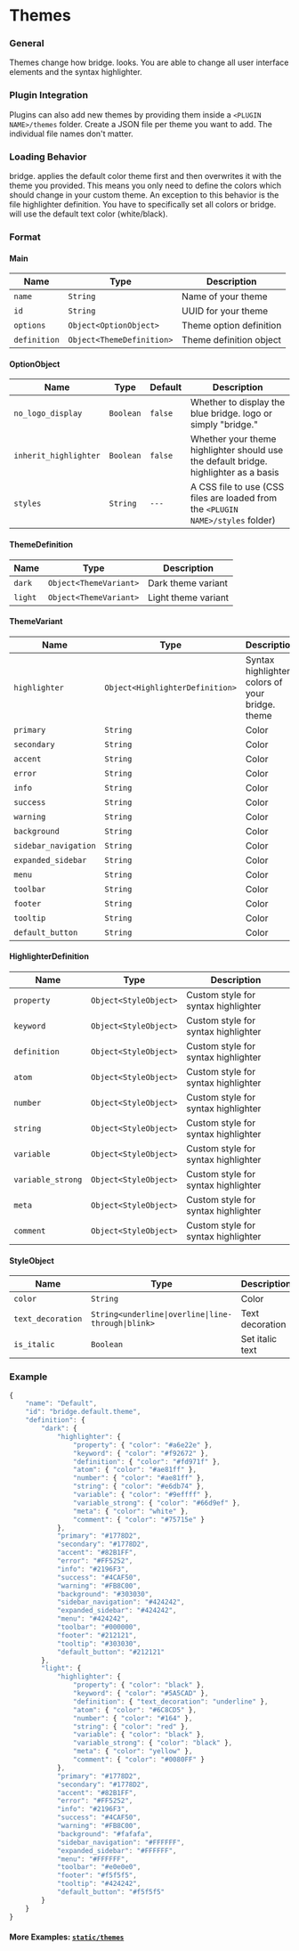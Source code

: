 # Themes

### General

Themes change how bridge. looks. You are able to change all user interface elements and the syntax highlighter.

### Plugin Integration

Plugins can also add new themes by providing them inside a `<PLUGIN NAME>/themes` folder. Create a JSON file per theme you want to add. The individual file names don't matter.

### Loading Behavior

bridge. applies the default color theme first and then overwrites it with the theme you provided. This means you only need to define the colors which should change in your custom theme. An exception to this behavior is the file highlighter definition. You have to specifically set all colors or bridge. will use the default text color (white/black).

### Format

#### Main

| Name         | Type                      | Description             |
| ------------ | ------------------------- | ----------------------- |
| `name`       | `String`                  | Name of your theme      |
| `id`         | `String`                  | UUID for your theme     |
| `options`    | `Object<OptionObject>`    | Theme option definition |
| `definition` | `Object<ThemeDefinition>` | Theme definition object |

#### OptionObject

| Name                  | Type      | Default | Description                                                                          |
| --------------------- | --------- | ------- | ------------------------------------------------------------------------------------ |
| `no_logo_display`     | `Boolean` | `false` | Whether to display the blue bridge. logo or simply "bridge."                         |
| `inherit_highlighter` | `Boolean` | `false` | Whether your theme highlighter should use the default bridge. highlighter as a basis |
| `styles`              | `String`  | `---`   | A CSS file to use (CSS files are loaded from the `<PLUGIN NAME>/styles` folder)      |

#### ThemeDefinition

| Name    | Type                   | Description         |
| ------- | ---------------------- | ------------------- |
| `dark`  | `Object<ThemeVariant>` | Dark theme variant  |
| `light` | `Object<ThemeVariant>` | Light theme variant |

#### ThemeVariant

| Name                 | Type                            | Description                                     |
| -------------------- | ------------------------------- | ----------------------------------------------- |
| `highlighter`        | `Object<HighlighterDefinition>` | Syntax highlighter colors of your bridge. theme |
| `primary`            | `String`                        | Color                                           |
| `secondary`          | `String`                        | Color                                           |
| `accent`             | `String`                        | Color                                           |
| `error`              | `String`                        | Color                                           |
| `info`               | `String`                        | Color                                           |
| `success`            | `String`                        | Color                                           |
| `warning`            | `String`                        | Color                                           |
| `background`         | `String`                        | Color                                           |
| `sidebar_navigation` | `String`                        | Color                                           |
| `expanded_sidebar`   | `String`                        | Color                                           |
| `menu`               | `String`                        | Color                                           |
| `toolbar`            | `String`                        | Color                                           |
| `footer`             | `String`                        | Color                                           |
| `tooltip`            | `String`                        | Color                                           |
| `default_button`     | `String`                        | Color                                           |

#### HighlighterDefinition

| Name              | Type                  | Description                         |
| ----------------- | --------------------- | ----------------------------------- |
| `property`        | `Object<StyleObject>` | Custom style for syntax highlighter |
| `keyword`         | `Object<StyleObject>` | Custom style for syntax highlighter |
| `definition`      | `Object<StyleObject>` | Custom style for syntax highlighter |
| `atom`            | `Object<StyleObject>` | Custom style for syntax highlighter |
| `number`          | `Object<StyleObject>` | Custom style for syntax highlighter |
| `string`          | `Object<StyleObject>` | Custom style for syntax highlighter |
| `variable`        | `Object<StyleObject>` | Custom style for syntax highlighter |
| `variable_strong` | `Object<StyleObject>` | Custom style for syntax highlighter |
| `meta`            | `Object<StyleObject>` | Custom style for syntax highlighter |
| `comment`         | `Object<StyleObject>` | Custom style for syntax highlighter |

#### StyleObject

| Name              | Type                                               | Description     |
| ----------------- | -------------------------------------------------- | --------------- |
| `color`           | `String`                                           | Color           |
| `text_decoration` | `String<underline\|overline\|line-through\|blink>` | Text decoration |
| `is_italic`       | `Boolean`                                          | Set italic text |

### Example

```javascript
{
    "name": "Default",
    "id": "bridge.default.theme",
    "definition": {
        "dark": {
            "highlighter": {
                "property": { "color": "#a6e22e" },
                "keyword": { "color": "#f92672" },
                "definition": { "color": "#fd971f" },
                "atom": { "color": "#ae81ff" },
                "number": { "color": "#ae81ff" },
                "string": { "color": "#e6db74" },
                "variable": { "color": "#9effff" },
                "variable_strong": { "color": "#66d9ef" },
                "meta": { "color": "white" },
                "comment": { "color": "#75715e" }
            },
            "primary": "#1778D2",
            "secondary": "#1778D2",
            "accent": "#82B1FF",
            "error": "#FF5252",
            "info": "#2196F3",
            "success": "#4CAF50",
            "warning": "#FB8C00",
            "background": "#303030",
            "sidebar_navigation": "#424242",
            "expanded_sidebar": "#424242",
            "menu": "#424242",
            "toolbar": "#000000",
            "footer": "#212121",
            "tooltip": "#303030",
            "default_button": "#212121"
        },
        "light": {
            "highlighter": {
                "property": { "color": "black" },
                "keyword": { "color": "#5A5CAD" },
                "definition": { "text_decoration": "underline" },
                "atom": { "color": "#6C8CD5" },
                "number": { "color": "#164" },
                "string": { "color": "red" },
                "variable": { "color": "black" },
                "variable_strong": { "color": "black" },
                "meta": { "color": "yellow" },
                "comment": { "color": "#0080FF" }
            },
            "primary": "#1778D2",
            "secondary": "#1778D2",
            "accent": "#82B1FF",
            "error": "#FF5252",
            "info": "#2196F3",
            "success": "#4CAF50",
            "warning": "#FB8C00",
            "background": "#fafafa",
            "sidebar_navigation": "#FFFFFF",
            "expanded_sidebar": "#FFFFFF",
            "menu": "#FFFFFF",
            "toolbar": "#e0e0e0",
            "footer": "#f5f5f5",
            "tooltip": "#424242",
            "default_button": "#f5f5f5"
        }
    }
}
```

#### More Examples: [`static/themes`](https://github.com/solvedDev/bridge./tree/master/static/themes)
